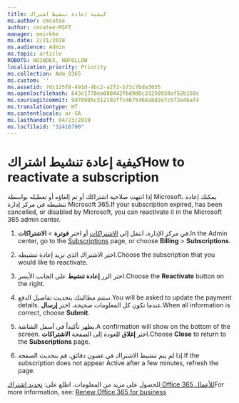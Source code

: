 ```yaml
---
title: كيفية إعادة تنشيط اشتراك
ms.author: cmcatee
author: cmcatee-MSFT
manager: mnirkhe
ms.date: 2/21/2018
ms.audience: Admin
ms.topic: article
ROBOTS: NOINDEX, NOFOLLOW
localization_priority: Priority
ms.collection: Adm_O365
ms.custom: ''
ms.assetid: 7dc125f8-491d-4bc2-a2f2-b73c7bda3035
ms.openlocfilehash: 643c1778ea080442fbd9d0c33258938af52b150c
ms.sourcegitcommit: 9d78905c512192ffc4675468abd2efc5f2e4baf4
ms.translationtype: HT
ms.contentlocale: ar-SA
ms.lasthandoff: 04/23/2019
ms.locfileid: "32416790"
---
```

# <a name="how-to-reactivate-a-subscription"></a><span data-ttu-id="3d371-102">كيفية إعادة تنشيط اشتراك</span><span class="sxs-lookup"><span data-stu-id="3d371-102">How to reactivate a subscription</span></span>

<span data-ttu-id="3d371-103">إذا انتهت صلاحية اشتراكك أو تم إلغاؤه أو تعطيله بواسطة Microsoft، يمكنك إعادة تنشيطه في مركز إدارة Microsoft 365.</span><span class="sxs-lookup"><span data-stu-id="3d371-103">If your subscription expired, has been cancelled, or disabled by Microsoft, you can reactivate it in the Microsoft 365 admin center.</span></span>
  
1. <span data-ttu-id="3d371-104">في مركز الإدارة، انتقل إلى [الاشتراكات](https://go.microsoft.com/fwlink/p/?linkid=842054) أو اختر **فوترة** \> **الاشتراكات**.</span><span class="sxs-lookup"><span data-stu-id="3d371-104">In the Admin center, go to the [Subscriptions](https://go.microsoft.com/fwlink/p/?linkid=842054) page, or choose **Billing** \> **Subscriptions**.</span></span>
    
2. <span data-ttu-id="3d371-105">اختر الاشتراك الذي تريد إعادة تنشيطه.</span><span class="sxs-lookup"><span data-stu-id="3d371-105">Choose the subscription that you would like to reactivate.</span></span>
    
3. <span data-ttu-id="3d371-106">اختر الزر **إعادة تنشيط** على الجانب الأيسر.</span><span class="sxs-lookup"><span data-stu-id="3d371-106">Choose the **Reactivate** button on the right.</span></span> 
    
4. <span data-ttu-id="3d371-107">ستتم مطالبتك بتحديث تفاصيل الدفع.</span><span class="sxs-lookup"><span data-stu-id="3d371-107">You will be asked to update the payment details.</span></span> <span data-ttu-id="3d371-108">عندما تكون كل المعلومات صحيحة، اختر **إرسال**.</span><span class="sxs-lookup"><span data-stu-id="3d371-108">When all information is correct, choose **Submit**.</span></span>
    
5. <span data-ttu-id="3d371-109">يظهر تأكيداً في أسفل الشاشة.</span><span class="sxs-lookup"><span data-stu-id="3d371-109">A confirmation will show on the bottom of the screen.</span></span> <span data-ttu-id="3d371-110">اختر **إغلاق** للعودة إلى الصفحة **الاشتراكات**.</span><span class="sxs-lookup"><span data-stu-id="3d371-110">Choose **Close** to return to the **Subscriptions** page.</span></span> 
    
6. <span data-ttu-id="3d371-111">إذا لم يتم تنشيط الاشتراك في غضون دقائق، قم بتحديث الصفحة.</span><span class="sxs-lookup"><span data-stu-id="3d371-111">If the subscription does not appear Active after a few minutes, refresh the page.</span></span>
    
<span data-ttu-id="3d371-112">للحصول على مزيد من المعلومات، اطلع على: [تجديد اشتراك Office 365 للأعمال](https://support.office.com/article/8d83b530-f4ca-47f6-a666-e5791cbacc7e)</span><span class="sxs-lookup"><span data-stu-id="3d371-112">For more information, see: [Renew Office 365 for business](https://support.office.com/article/8d83b530-f4ca-47f6-a666-e5791cbacc7e)</span></span>
  

